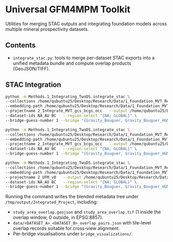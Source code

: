 # Universal GFM4MPM Toolkit

Utilities for merging STAC outputs and integrating foundation models across multiple mineral prospectivity datasets.

## Contents

- `integrate_stac.py`: tools to merge per-dataset STAC exports into a unified metadata bundle and compute overlap products (GeoJSON/TIFF).

## STAC Integration
```bash
python -m Methods.1_Integrating_TwoDS.integrate_stac \
--collections /home/qubuntu25/Desktop/Research/Data/1_Foundation_MVT_Result/gsc-2021-minocc/                /home/qubuntu25/Desktop/Research/Data/1_Foundation_MVT_Result/Out_Data_Binary_Geophy_Float_Down10/ \
--embedding-path /home/qubuntu25/Desktop/Research/Data/1_Foundation_MVT_Result/gsc-2021-minocc/work/f21_2_10/2_Labeling_01_10/embeddings.npz /home/qubuntu25/Desktop/Research/Data/1_Foundation_MVT_Result/Out_Data_Binary_Geophy_Float_Down10/2_Labeling_01_10/embeddings.npz \
--projectname 2_Integrate_MVT_gcs_bcgs_occ   --output /home/qubuntu25/Desktop/Research/Data \
--dataset-ids NA_AU BC   --region-select "{NA; GLOBAL}" \
--bridge-guess-number 1 --bridge "{Gravity_Bouguer, Gravity_Bouguer_HGM; NEBC_Canada_2_km___GRAV___Bouguer, NEBC_Canada_2_km___GRAV___Horizontal_Gradient}"   --visualize
```

```bash
python -m Methods.1_Integrating_TwoDS.integrate_stac \
--collections /home/qubuntu25/Desktop/Research/Data/1_Foundation_MVT_Result/gsc-2021-minocc/                /home/qubuntu25/Desktop/Research/Data/1_Foundation_MVT_Result/Out_Data_Binary_Geophy_Float_Down10/ \
--embedding-path /home/qubuntu25/Desktop/Research/Data/1_Foundation_MVT_Result/gsc-2021-minocc/work/f21_2_10/2_Labeling_01_10/embeddings.npz /home/qubuntu25/Desktop/Research/Data/1_Foundation_MVT_Result/Out_Data_Binary_Geophy_Float_Down10/2_Labeling_01_10/embeddings.npz \
--projectname 2_Integrate_MVT_gcs_bcgs_occ   --output /home/qubuntu25/Desktop/Research/Data \
--dataset-ids NA_AU BC   --region-select "{NA; GLOBAL}" \
--bridge-guess-number 1 --bridge "{Gravity_Bouguer, Gravity_Bouguer_HGM; NEBC_Canada_2_km___GRAV___Bouguer, NEBC_Canada_2_km___GRAV___Horizontal_Gradient}"   --visualize --use-positive-augmentation
```


```bash
python -m Methods.1_Integrating_TwoDS.integrate_stac \
--collections /home/qubuntu25/Desktop/Research/Data/1_Foundation_MVT_Result/gsc-2021/                /home/qubuntu25/Desktop/Research/Data/1_Foundation_MVT_Result/Out_Data_Binary_Geophy_Float_Down10/ \
--embedding-path /home/qubuntu25/Desktop/Research/Data/1_Foundation_MVT_Result/gsc-2021/work/f21_2_10/2_Labeling_01_10/embeddings.npz /home/qubuntu25/Desktop/Research/Data/1_Foundation_MVT_Result/Out_Data_Binary_Geophy_Float_Down10/2_Labeling_01_10/embeddings.npz \
--projectname 2_UFM_v0   --output /home/qubuntu25/Desktop/Research/Data \
--dataset-ids NA_AU BC   --region-select "{NA; GLOBAL}" \
--bridge-guess-number 1 --bridge "{Gravity_Bouguer, Gravity_Bouguer_HGM; NEBC_Canada_2_km___GRAV___Bouguer, NEBC_Canada_2_km___GRAV___Horizontal_Gradient}"   --visualize
```

Running the command writes the blended metadata tree under `/tmp/output/Integrated_Project`, including:

- `study_area_overlap.geojson` and `study_area_overlap.tif` (1 inside the overlap window, 0 outside, in EPSG:8857).
- `data/<DATASET_A>_<DATASET_B>_overlap_pairs.json` with tile-level overlap records suitable for cross-view alignment.
- Per-bridge visualisations under `bridge_visualizations/`.
